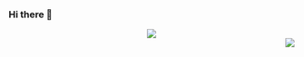 ### Hi there 👋
<div align="center"> <img src="https://visitor-badge.glitch.me/badge?page_id=hua-zi" /> </div>
<img align="right" src="https://github-readme-stats.vercel.app/api?username=hua-zi&theme=dracula&show_icons=true&icon_color=CE1D2D&text_color=718096&bg_color=ffffff&hide_title=true">
</a>

<!--
**hua-zi/hua-zi** is a ✨ _special_ ✨ repository because its `README.md` (this file) appears on your GitHub profile.

Here are some ideas to get you started:

- 🔭 I’m currently working on ...
- 🌱 I’m currently learning ...
- 👯 I’m looking to collaborate on ...
- 🤔 I’m looking for help with ...
- 💬 Ask me about ...
- 📫 How to reach me: ...
- 😄 Pronouns: ...
- ⚡ Fun fact: ...
-->
